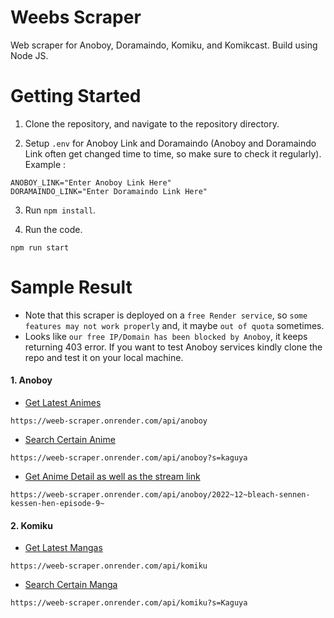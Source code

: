 # Weebs Scraper

Web scraper for Anoboy, Doramaindo, Komiku, and Komikcast. Build using Node JS.

# Getting Started

1. Clone the repository, and navigate to the repository directory.

2. Setup `.env` for Anoboy Link and Doramaindo (Anoboy and Doramaindo Link often get changed time to time, so make sure to check it regularly). Example : 
```
ANOBOY_LINK="Enter Anoboy Link Here"
DORAMAINDO_LINK="Enter Doramaindo Link Here"
```

3. Run `npm install`.

4. Run the code.
```
npm run start
```

# Sample Result

- Note that this scraper is deployed on a `free Render service`, so `some features may not work properly` and, it maybe `out of quota` sometimes.
- Looks like `our free IP/Domain has been blocked by Anoboy`, it keeps returning 403 error. If you want to test Anoboy services kindly clone the repo and test it on your local machine.

#### 1. Anoboy
  - [Get Latest Animes](https://weeb-scraper.onrender.com/api/anoboy)
  ```
  https://weeb-scraper.onrender.com/api/anoboy
  ```
  - [Search Certain Anime](https://weeb-scraper.onrender.com/api/anoboy?s=kaguya)
  ```
  https://weeb-scraper.onrender.com/api/anoboy?s=kaguya
  ```
  - [Get Anime Detail as well as the stream link](https://weeb-scraper.onrender.com/api/anoboy/2022~12~bleach-sennen-kessen-hen-episode-9~)
  ```
  https://weeb-scraper.onrender.com/api/anoboy/2022~12~bleach-sennen-kessen-hen-episode-9~
  ```
  
  
#### 2. Komiku
  - [Get Latest Mangas](https://weeb-scraper.onrender.com/api/komiku)
  ```
  https://weeb-scraper.onrender.com/api/komiku
  ```
  - [Search Certain Manga](https://weeb-scraper.onrender.com/api/komiku?s=Kaguya)
  ```
  https://weeb-scraper.onrender.com/api/komiku?s=Kaguya
  ```
